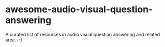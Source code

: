 # awesome-audio-visual-question-answering
A curated list of resources in audio visual question answering and related area. :-)
